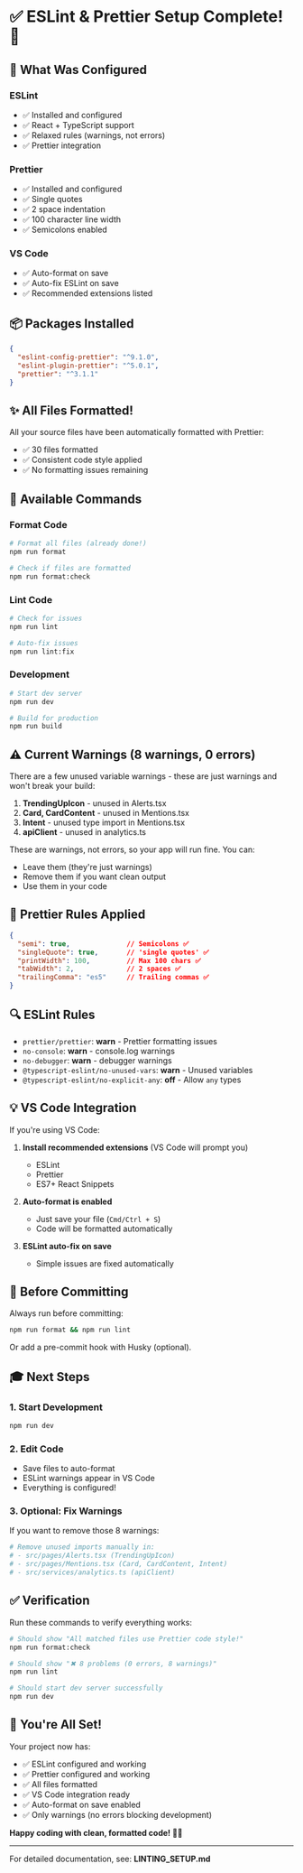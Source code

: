 # ✅ ESLint & Prettier Setup Complete! 🎉

## 🎯 What Was Configured

### ESLint
- ✅ Installed and configured
- ✅ React + TypeScript support
- ✅ Relaxed rules (warnings, not errors)
- ✅ Prettier integration

### Prettier
- ✅ Installed and configured
- ✅ Single quotes
- ✅ 2 space indentation
- ✅ 100 character line width
- ✅ Semicolons enabled

### VS Code
- ✅ Auto-format on save
- ✅ Auto-fix ESLint on save
- ✅ Recommended extensions listed

## 📦 Packages Installed

```json
{
  "eslint-config-prettier": "^9.1.0",
  "eslint-plugin-prettier": "^5.0.1",
  "prettier": "^3.1.1"
}
```

## ✨ All Files Formatted!

All your source files have been automatically formatted with Prettier:
- ✅ 30 files formatted
- ✅ Consistent code style applied
- ✅ No formatting issues remaining

## 🚀 Available Commands

### Format Code
```bash
# Format all files (already done!)
npm run format

# Check if files are formatted
npm run format:check
```

### Lint Code
```bash
# Check for issues
npm run lint

# Auto-fix issues
npm run lint:fix
```

### Development
```bash
# Start dev server
npm run dev

# Build for production
npm run build
```

## ⚠️ Current Warnings (8 warnings, 0 errors)

There are a few unused variable warnings - these are just warnings and won't break your build:

1. **TrendingUpIcon** - unused in Alerts.tsx
2. **Card, CardContent** - unused in Mentions.tsx  
3. **Intent** - unused type import in Mentions.tsx
4. **apiClient** - unused in analytics.ts

These are warnings, not errors, so your app will run fine. You can:
- Leave them (they're just warnings)
- Remove them if you want clean output
- Use them in your code

## 🎨 Prettier Rules Applied

```json
{
  "semi": true,              // Semicolons ✅
  "singleQuote": true,       // 'single quotes' ✅
  "printWidth": 100,         // Max 100 chars ✅
  "tabWidth": 2,             // 2 spaces ✅
  "trailingComma": "es5"     // Trailing commas ✅
}
```

## 🔍 ESLint Rules

- `prettier/prettier`: **warn** - Prettier formatting issues
- `no-console`: **warn** - console.log warnings
- `no-debugger`: **warn** - debugger warnings
- `@typescript-eslint/no-unused-vars`: **warn** - Unused variables
- `@typescript-eslint/no-explicit-any`: **off** - Allow `any` types

## 💡 VS Code Integration

If you're using VS Code:

1. **Install recommended extensions** (VS Code will prompt you)
   - ESLint
   - Prettier
   - ES7+ React Snippets

2. **Auto-format is enabled**
   - Just save your file (`Cmd/Ctrl + S`)
   - Code will be formatted automatically

3. **ESLint auto-fix on save**
   - Simple issues are fixed automatically

## 📝 Before Committing

Always run before committing:

```bash
npm run format && npm run lint
```

Or add a pre-commit hook with Husky (optional).

## 🎓 Next Steps

### 1. Start Development
```bash
npm run dev
```

### 2. Edit Code
- Save files to auto-format
- ESLint warnings appear in VS Code
- Everything is configured!

### 3. Optional: Fix Warnings
If you want to remove those 8 warnings:

```bash
# Remove unused imports manually in:
# - src/pages/Alerts.tsx (TrendingUpIcon)
# - src/pages/Mentions.tsx (Card, CardContent, Intent)
# - src/services/analytics.ts (apiClient)
```

## ✅ Verification

Run these commands to verify everything works:

```bash
# Should show "All matched files use Prettier code style!"
npm run format:check

# Should show "✖ 8 problems (0 errors, 8 warnings)"
npm run lint

# Should start dev server successfully
npm run dev
```

## 🎉 You're All Set!

Your project now has:
- ✅ ESLint configured and working
- ✅ Prettier configured and working
- ✅ All files formatted
- ✅ VS Code integration ready
- ✅ Auto-format on save enabled
- ✅ Only warnings (no errors blocking development)

**Happy coding with clean, formatted code! 🚀✨**

---

For detailed documentation, see: **LINTING_SETUP.md**

